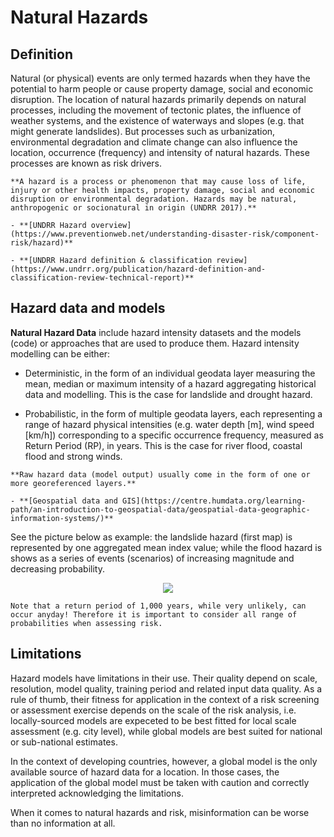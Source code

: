 # Natural Hazards

## Definition
Natural (or physical) events are only termed hazards when they have the potential to harm people or cause property damage, social and economic disruption. The location of natural hazards primarily depends on natural processes, including the movement of tectonic plates, the influence of weather systems, and the existence of waterways and slopes (e.g. that might generate landslides). But processes such as urbanization, environmental degradation and climate change can also influence the location, occurrence (frequency) and intensity of natural hazards. These processes are known as risk drivers.

```{seealso}
**A hazard is a process or phenomenon that may cause loss of life, injury or other health impacts, property damage, social and economic disruption or environmental degradation. Hazards may be natural, anthropogenic or socionatural in origin (UNDRR 2017).**

- **[UNDRR Hazard overview](https://www.preventionweb.net/understanding-disaster-risk/component-risk/hazard)**

- **[UNDRR Hazard definition & classification review](https://www.undrr.org/publication/hazard-definition-and-classification-review-technical-report)**
```

## Hazard data and models
**Natural Hazard Data** include hazard intensity datasets and the models (code) or approaches that are used to produce them. Hazard intensity modelling can be either:

- Deterministic, in the form of an individual geodata layer measuring the mean, median or maximum intensity of a hazard aggregating historical data and modelling. This is the case for landslide and drought hazard.

- Probabilistic, in the form of multiple geodata layers, each representing a range of hazard physical intensities (e.g. water depth [m], wind speed [km/h]) corresponding to a specific occurrence frequency, measured as Return Period (RP), in years. This is the case for river flood, coastal flood and strong winds.


```{seealso}
**Raw hazard data (model output) usually come in the form of one or more georeferenced layers.**

- **[Geospatial data and GIS](https://centre.humdata.org/learning-path/an-introduction-to-geospatial-data/geospatial-data-geographic-information-systems/)**
```
See the picture below as example: the landslide hazard (first map) is represented by one aggregated mean index value; while the flood hazard is shows as a series of events (scenarios) of increasing magnitude and decreasing probability.

<div align=center>
<img src="https://user-images.githubusercontent.com/44863827/201052605-78fdd0e9-a109-4894-b3bf-a5f9eaabbdd2.png">
</div>

```{caution}
Note that a return period of 1,000 years, while very unlikely, can occur anyday! Therefore it is important to consider all range of probabilities when assessing risk.
```

## Limitations
Hazard models have limitations in their use. Their quality depend on scale, resolution, model quality, training period and related input data quality.
As a rule of thumb, their fitness for application in the context of a risk screening or assessment exercise depends on the scale of the risk analysis, i.e. locally-sourced models are expeceted to be best fitted for local scale assessment (e.g. city level), while global models are best suited for national or sub-national estimates.

In the context of developing countries, however, a global model is the only available source of hazard data for a location. In those cases, the application of the global model must be taken with caution and correctly interpreted acknowledging the limitations.

When it comes to natural hazards and risk, misinformation can be worse than no information at all.